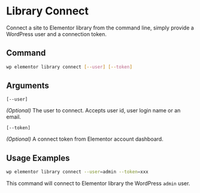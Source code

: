 # Library Connect

<Badge type="tip" vertical="top" text="Elementor Core" /> <Badge type="warning" vertical="top" text="Advanced" />

Connect a site to Elementor library from the command line, simply provide a WordPress user and a connection token.

## Command

```bash
wp elementor library connect [--user] [--token]
```

## Arguments

`[--user]`

_(Optional)_ The user to connect. Accepts user id, user login name or an email.

`[--token]`

_(Optional)_ A connect token from Elementor account dashboard.

## Usage Examples

```bash
wp elementor library connect --user=admin --token=xxx
```

This command will connect to Elementor library the WordPress `admin` user.

